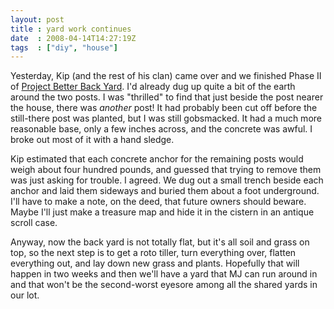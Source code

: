 ```yaml
---
layout: post
title : yard work continues
date  : 2008-04-14T14:27:19Z
tags  : ["diy", "house"]
---
```

Yesterday, Kip (and the rest of his clan) came over and we finished Phase II of
[Project Better Back
Yard](http://flickr.com/photos/rjbs/sets/72157600335577475/).  I'd already dug
up quite a bit of the earth around the two posts.  I was "thrilled" to find
that just beside the post nearer the house, there was *another* post!  It had
probably been cut off before the still-there post was planted, but I was still
gobsmacked.  It had a much more reasonable base, only a few inches across, and
the concrete was awful.  I broke out most of it with a hand sledge.

Kip estimated that each concrete anchor for the remaining posts would weigh
about four hundred pounds, and guessed that trying to remove them was just
asking for trouble.  I agreed.  We dug out a small trench beside each anchor
and laid them sideways and buried them about a foot underground.  I'll have to
make a note, on the deed, that future owners should beware.  Maybe I'll just
make a treasure map and hide it in the cistern in an antique scroll case.

Anyway, now the back yard is not totally flat, but it's all soil and grass on
top, so the next step is to get a roto tiller, turn everything over, flatten
everything out, and lay down new grass and plants.  Hopefully that will happen
in two weeks and then we'll have a yard that MJ can run around in and that
won't be the second-worst eyesore among all the shared yards in our lot.

